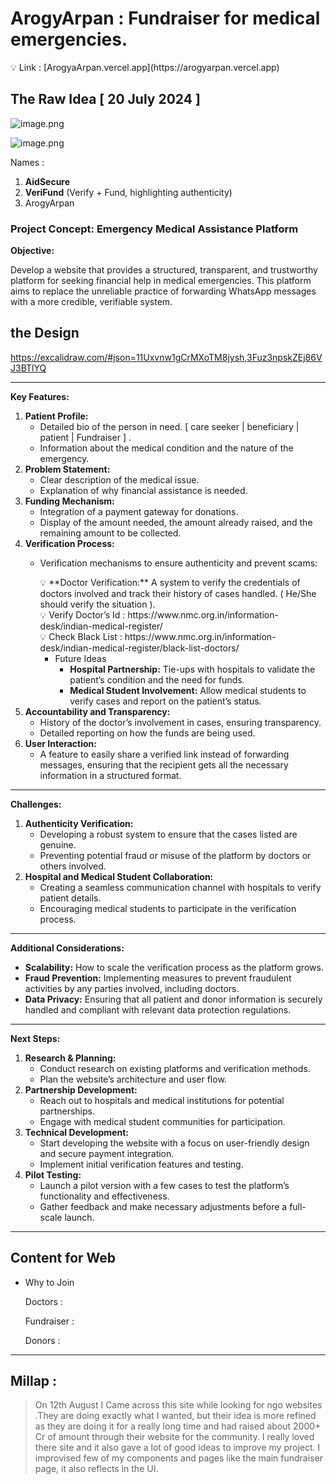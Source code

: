 # ArogyArpan : Fundraiser for medical emergencies.
<aside>
💡 Link : [ArogyaArpan.vercel.app](https://arogyarpan.vercel.app)

</aside>

## The Raw Idea [ 20 July 2024 ]

![image.png](https://prod-files-secure.s3.us-west-2.amazonaws.com/b0e42fd4-e361-4328-9eb0-ab133f9ecd98/95ad4c22-cb49-4e03-819f-ce1a5cf0f98e/image.png)

![image.png](https://prod-files-secure.s3.us-west-2.amazonaws.com/b0e42fd4-e361-4328-9eb0-ab133f9ecd98/7bd4e61c-e7e8-4208-ab99-f19093a619fe/image.png)

Names : 

1. **AidSecure**
2. **VeriFund** (Verify + Fund, highlighting authenticity)
3. ArogyArpan 

### Project Concept: Emergency Medical Assistance Platform

**Objective:**

Develop a website that provides a structured, transparent, and trustworthy platform for seeking financial help in medical emergencies. This platform aims to replace the unreliable practice of forwarding WhatsApp messages with a more credible, verifiable system.

## the Design

https://excalidraw.com/#json=11Uxvnw1gCrMXoTM8jysh,3Fuz3npskZEj86VJ3BTlYQ

---

**Key Features:**

1. **Patient Profile:**
    - Detailed bio of the person in need. [ care seeker | beneficiary | patient | Fundraiser ] .
    - Information about the medical condition and the nature of the emergency.
2. **Problem Statement:**
    - Clear description of the medical issue.
    - Explanation of why financial assistance is needed.
3. **Funding Mechanism:**
    - Integration of a payment gateway for donations.
    - Display of the amount needed, the amount already raised, and the remaining amount to be collected.
4. **Verification Process:**
    - Verification mechanisms to ensure authenticity and prevent scams:
        
        <aside>
        💡 **Doctor Verification:** A system to verify the credentials of doctors involved and track their history of cases handled. ( He/She should verify the situation ).
        
        </aside>
        
        <aside>
        💡 Verify Doctor’s Id : https://www.nmc.org.in/information-desk/indian-medical-register/
        
        </aside>
        
        <aside>
        💡 Check Black List : https://www.nmc.org.in/information-desk/indian-medical-register/black-list-doctors/
        
        </aside>
        
        - Future Ideas
            - **Hospital Partnership:** Tie-ups with hospitals to validate the patient’s condition and the need for funds.
            - **Medical Student Involvement:** Allow medical students to verify cases and report on the patient’s status.
5. **Accountability and Transparency:**
    - History of the doctor’s involvement in cases, ensuring transparency.
    - Detailed reporting on how the funds are being used.
6. **User Interaction:**
    - A feature to easily share a verified link instead of forwarding messages, ensuring that the recipient gets all the necessary information in a structured format.

---

**Challenges:**

1. **Authenticity Verification:**
    - Developing a robust system to ensure that the cases listed are genuine.
    - Preventing potential fraud or misuse of the platform by doctors or others involved.
2. **Hospital and Medical Student Collaboration:**
    - Creating a seamless communication channel with hospitals to verify patient details.
    - Encouraging medical students to participate in the verification process.

---

**Additional Considerations:**

- **Scalability:** How to scale the verification process as the platform grows.
- **Fraud Prevention:** Implementing measures to prevent fraudulent activities by any parties involved, including doctors.
- **Data Privacy:** Ensuring that all patient and donor information is securely handled and compliant with relevant data protection regulations.

---

**Next Steps:**

1. **Research & Planning:**
    - Conduct research on existing platforms and verification methods.
    - Plan the website’s architecture and user flow.
2. **Partnership Development:**
    - Reach out to hospitals and medical institutions for potential partnerships.
    - Engage with medical student communities for participation.
3. **Technical Development:**
    - Start developing the website with a focus on user-friendly design and secure payment integration.
    - Implement initial verification features and testing.
4. **Pilot Testing:**
    - Launch a pilot version with a few cases to test the platform’s functionality and effectiveness.
    - Gather feedback and make necessary adjustments before a full-scale launch.

---

## Content for Web

- Why to Join
    
    Doctors :
    
    Fundraiser :
    
    Donors : 
    

---

## Millap :

> On 12th August I Came across this site while looking for ngo websites .They are doing exactly what I wanted, but their idea is more refined as they are doing it for a really long time and had raised about 2000+ Cr of amount through their website for the community. I really loved there site and it also gave a lot of good ideas to improve my project. I improvised few of my components and pages like the main fundraiser page, it also reflects in the UI.
>